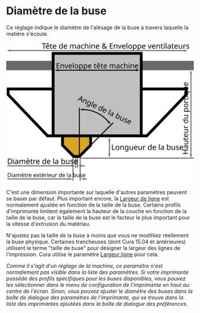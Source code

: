 Diamètre de la buse
====
Ce réglage indique le diamètre de l'alésage de la buse à travers laquelle la matière s'écoule.

![Dimensions de la tête d'impression](../images/head_dimensions_fr.svg)

C'est une dimension importante sur laquelle d'autres paramètres peuvent se baser par défaut. Plus important encore, la [Largeur de ligne](../resolution/line_width.md) est normalement ajustée en fonction de la taille de la buse. Certains profils d'imprimante limitent également la hauteur de la couche en fonction de la taille de la buse, car la taille de la buse est le facteur le plus important pour la vitesse d'extrusion du matériau.

<!--if cura_version < 5.0:La taille de la buse est également utilisée directement, pour un détail : Lors du remplissage de [minuscules espaces](../shell/fill_perimeter_gaps.md), les morceaux de ligne plus éloignés que deux tailles de buse ne sont pas fusionnés.-->

N'ajustez pas la taille de la buse à moins que vous ne modifiiez réellement la buse physique. Certaines trancheuses (dont Cura 15.04 et antérieures) utilisent le terme "taille de buse" pour désigner la largeur des lignes de l'impression. Cura utilise le paramètre [Largeur ligne](../resolution/line_width.md) pour cela.

*Comme il s'agit d'un réglage de la machine, ce paramètre n'est normalement pas visible dans la liste des paramètres. Si votre imprimante possède des profils spécifiques pour les buses disponibles, vous pouvez les sélectionner dans le menu de configuration de l'imprimante en haut au centre de l'écran. Sinon, vous pouvez ajuster le diamètre des buses dans la boîte de dialogue des paramètres de l'imprimante, qui se trouve dans la liste des imprimantes ajoutées dans la boîte de dialogue des préférences.*
